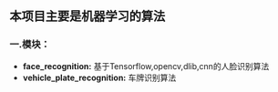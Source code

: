 ## 本项目主要是机器学习的算法
### 一.模块：
+ **face_recognition:** 基于Tensorflow,opencv,dlib,cnn的人脸识别算法
+ **vehicle_plate_recognition:** 车牌识别算法